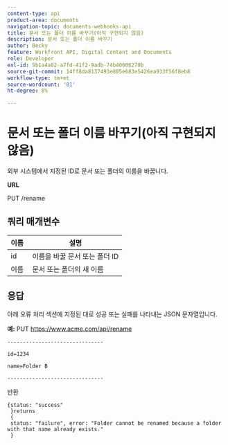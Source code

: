 ```yaml
---
content-type: api
product-area: documents
navigation-topic: documents-webhooks-api
title: 문서 또는 폴더 이름 바꾸기(아직 구현되지 않음)
description: 문서 또는 폴더 이름 바꾸기
author: Becky
feature: Workfront API, Digital Content and Documents
role: Developer
exl-id: 5b1a4a02-a7fd-41f2-9adb-74b40606270b
source-git-commit: 14ff8da8137493e805e683e5426ea933f56f8eb8
workflow-type: tm+mt
source-wordcount: '81'
ht-degree: 8%

---
```



# 문서 또는 폴더 이름 바꾸기(아직 구현되지 않음)

외부 시스템에서 지정된 ID로 문서 또는 폴더의 이름을 바꿉니다.

**URL**

PUT /rename

## 쿼리 매개변수

| 이름  | 설명 |
|---|---|
| id | 이름을 바꿀 문서 또는 폴더 ID |
| 이름  | 문서 또는 폴더의 새 이름 |


## 응답

아래 오류 처리 섹션에 지정된 대로 성공 또는 실패를 나타내는 JSON 문자열입니다.

**예:** PUT https://www.acme.com/api/rename

```
-------------------------------

id=1234

name=Folder B ­­­­­­­­­­­­­­­­­­­­­­­­­­­­­­­­­­­­

-------------------------------
```

반환

```
{status: "success"
 }returns
 {
 status: "failure", error: "Folder cannot be renamed because a folder with that name already exists."
 }
```
